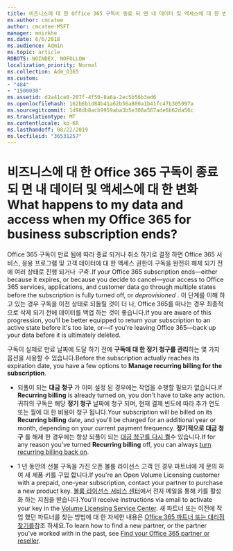 ```yaml
---
title: 비즈니스에 대 한 Office 365 구독이 종료 되 면 내 데이터 및 액세스에 대 한 변화
ms.author: cmcatee
author: cmcatee-MSFT
manager: mnirkhe
ms.date: 6/6/2018
ms.audience: Admin
ms.topic: article
ROBOTS: NOINDEX, NOFOLLOW
localization_priority: Normal
ms.collection: Adm_O365
ms.custom:
- "484"
- "1500030"
ms.assetid: d2a41ce0-207f-4f50-8a6a-2ec5b56b3ed6
ms.openlocfilehash: 162b6b1d84b41a62b56a800a1b41fc47b305097a
ms.sourcegitcommit: 1d98db8acb9959aba3b5e308a567ade6b62da56c
ms.translationtype: MT
ms.contentlocale: ko-KR
ms.lasthandoff: 08/22/2019
ms.locfileid: "36531257"
---
```

# <a name="what-happens-to-my-data-and-access-when-my-office-365-for-business-subscription-ends"></a><span data-ttu-id="e8e50-102">비즈니스에 대 한 Office 365 구독이 종료 되 면 내 데이터 및 액세스에 대 한 변화</span><span class="sxs-lookup"><span data-stu-id="e8e50-102">What happens to my data and access when my Office 365 for business subscription ends?</span></span>

<span data-ttu-id="e8e50-103">Office 365 구독이 만료 됨에 따라 종료 되거나 취소 하기로 결정 하면 Office 365 서비스, 응용 프로그램 및 고객 데이터에 대 한 액세스 권한이 구독을 완전히 해제 되기 전에 여러 상태로 진행 되거나 *구축*  .</span><span class="sxs-lookup"><span data-stu-id="e8e50-103">If your Office 365 subscription ends—either because it expires, or because you decide to cancel—your access to Office 365 services, applications, and customer data go through multiple states before the subscription is fully turned off, or  *deprovisioned*  .</span></span> <span data-ttu-id="e8e50-104">이 단계를 이해 하 고 있는 경우 구독을 이전 상태로 되돌릴 것이 더 나, Office 365를 떠나는 경우 최종적으로 삭제 되기 전에 데이터를 백업 하는 것이 좋습니다.</span><span class="sxs-lookup"><span data-stu-id="e8e50-104">If you are aware of this progression, you'll be better equipped to return your subscription to an active state before it's too late, or—if you're leaving Office 365—back up your data before it is ultimately deleted.</span></span>
  
<span data-ttu-id="e8e50-105">구독이 실제로 만료 날짜에 도달 하기 전에 **구독에 대 한 정기 청구를 관리**하는 몇 가지 옵션을 사용할 수 있습니다.</span><span class="sxs-lookup"><span data-stu-id="e8e50-105">Before the subscription actually reaches its expiration date, you have a few options to **Manage recurring billing for the subscription**.</span></span>
  
- <span data-ttu-id="e8e50-106">되풀이 되는 **대금 청구** 가 이미 설정 된 경우에는 작업을 수행할 필요가 없습니다.</span><span class="sxs-lookup"><span data-stu-id="e8e50-106">If **Recurring billing** is already turned on, you don't have to take any action.</span></span> <span data-ttu-id="e8e50-107">귀하의 구독은 해당 **정기 청구** 날짜에 청구 되며, 현재 결제 빈도에 따라 추가 연도 또는 월에 대 한 비용이 청구 됩니다.</span><span class="sxs-lookup"><span data-stu-id="e8e50-107">Your subscription will be billed on its **Recurring billing** date, and you'll be charged for an additional year or month, depending on your current payment frequency.</span></span> <span data-ttu-id="e8e50-108">**정기적으로 대금 청구** 를 해제 한 경우에는 항상 되풀이 되는 [대금 청구를 다시 켤](https://docs.microsoft.com/office365/admin/subscriptions-and-billing/renew-your-subscription#turn-recurring-billing-off-or-on)수 있습니다.</span><span class="sxs-lookup"><span data-stu-id="e8e50-108">If for any reason you've turned **Recurring billing** off, you can always [turn recurring billing back on](https://docs.microsoft.com/office365/admin/subscriptions-and-billing/renew-your-subscription#turn-recurring-billing-off-or-on).</span></span>

- <span data-ttu-id="e8e50-109">1 년 동안의 선불 구독을 가진 오픈 볼륨 라이선스 고객 인 경우 파트너에 게 문의 하 여 새 제품 키를 구입 합니다.</span><span class="sxs-lookup"><span data-stu-id="e8e50-109">If you're an Open Volume Licensing customer with a prepaid, one-year subscription, contact your partner to purchase a new product key.</span></span> <span data-ttu-id="e8e50-110">[볼륨 라이선스 서비스 센터](https://go.microsoft.com/fwlink/p/?LinkID=282016)에서 전자 메일을 통해 키를 활성화 하는 지침을 받습니다.</span><span class="sxs-lookup"><span data-stu-id="e8e50-110">You'll receive instructions via email to activate your key in the [Volume Licensing Service Center](https://go.microsoft.com/fwlink/p/?LinkID=282016).</span></span> <span data-ttu-id="e8e50-111">새 파트너 또는 이전에 작업 했던 파트너를 찾는 방법에 대 한 자세한 내용은 [Office 365 파트너 또는 대리점 찾기를](https://docs.microsoft.com/office365/admin/manage/find-your-partner-or-reseller)참조 하세요.</span><span class="sxs-lookup"><span data-stu-id="e8e50-111">To learn how to find a new partner, or the partner you've worked with in the past, see [Find your Office 365 partner or reseller](https://docs.microsoft.com/office365/admin/manage/find-your-partner-or-reseller).</span></span>